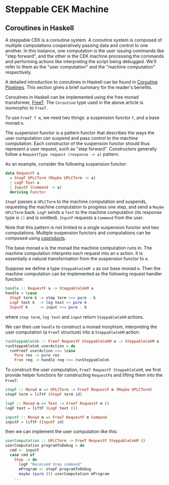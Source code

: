 # Steppable CEK Machine

## Coroutines in Haskell

A steppable CEK is a coroutine system.
A coroutine system is composed of multiple computations cooperatively passing data and control to one another.
In this instance, one computation is the user issuing commands like "step forward", and the other is the CEK machine processing the commands and performing actions like interpreting the script being debugged.
We'll refer to them as the "user computation" and the "machine computation" respectively.

A detailed introduction to coroutines in Haskell can be found in [Coroutine Pipelines](https://themonadreader.files.wordpress.com/2011/10/issue19.pdf).
This section gives a brief summary for the reader's benefits.

Coroutines in Haskell can be implemented using the free monad transformer, [FreeT](https://hackage.haskell.org/package/free/docs/Control-Monad-Trans-Free.html#t:FreeT).
The `Coroutine` type used in the above article is isomorphic to `FreeT`.

To use `FreeT f m`, we need two things: a suspension functor `f`, and a base monad `m`.

The suspension functor is a pattern functor that describes the ways the user computation can suspend and pass control to the machine computation.
Each constructor of the suspension functor should thus represent a user request, such as "step forward".
Constructors generally follow a `RequestType request (response -> a)` pattern.

As an example, consider the following suspension functor:

```haskell
data RequestF a
  = StepF UPLCTerm (Maybe UPLCTerm -> a)
  | LogF Text a
  | InputF (Command -> a)
  deriving Functor
```

`StepF` passes a `UPLCTerm` to the machine computation and suspends, requesting the machine computation to progress one step, and send a `Maybe UPLCTerm` back.
`LogF` sends a `Text` to the machine computation (its response type is `()` and is omitted).
`InputF` requests a `Command` from the user.

Note that this pattern is not limited to a single suspension functor and two computations.
Multiple suspension functors and computations can be composed using [coproducts](https://www.cambridge.org/core/services/aop-cambridge-core/content/view/14416CB20C4637164EA9F77097909409/S0956796808006758a.pdf/data-types-a-la-carte.pdf).

The base monad `m` is the monad the machine computation runs in.
The machine computation interprets each request into an `m` action.
It is essentially a natural transformation from the suspension functor to `m`.

Suppose we define a type `SteppableCekM a` as our base monad `m`.
Then the machine computation can be implemented as the following request handler function:

```haskell
handle :: RequestF a -> SteppableCekM a
handle = \case
  StepF term k -> step term >>= pure . k
  LogF text k  -> log text >> pure k
  InputF k     -> input >>= pure . k
```

where `step term`, `log text` and `input` return `SteppableCekM` actions.

We can then use `handle` to construct a monad morphism, interpreting the user computation (a `FreeT` structure) into a `SteppableCekM` action:

```haskell
runSteppableCek :: FreeT RequestF SteppableCekM a -> SteppableCekM a
runSteppableCek userAction = do
  runFreeT userAction >>= \case
    Pure res -> pure res
    Free req -> handle req >>= runSteppableCek
```

To construct the user computation, `FreeT RequestF SteppableCekM`, we first provide helper functions for constructing `RequestF`s and lifting them into the `FreeT`:

```haskell
stepF :: Monad m => UPLCTerm -> FreeT RequestF m (Maybe UPLCTerm)
stepF term = liftF (StepF term id)

logF :: Monad m => Text -> FreeT RequestF m ()
logF text = liftF (LogF text ())

inputF :: Monad m => FreeT RequestF m Command
inputF = liftF (InputF id)
```

then we can implement the user computation like this:

```haskell
userComputation :: UPLCTerm -> FreeT RequestF SteppableCekM ()
userComputation programToDebug = do
  cmd <- inputF
  case cmd of
    Step -> do
      logF "Received Step command"
      mProgram <- stepF programToDebug
      maybe (pure ()) userComputation mProgram
    ...
```
